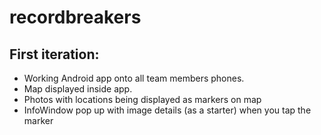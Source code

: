 recordbreakers
==============

First iteration:
----------------

- Working Android app onto all team members phones.
- Map displayed inside app.
- Photos with locations being displayed as markers on map
- InfoWindow pop up with image details (as a starter) when you tap the marker
